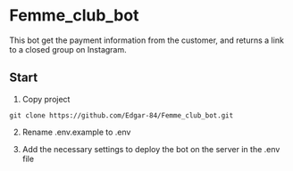 # Femme_club_bot
This bot get the payment information from the customer, and returns a link to a closed group on Instagram.

## Start

1) Copy project
```
git clone https://github.com/Edgar-84/Femme_club_bot.git
```

2) Rename .env.example to .env


3) Add the necessary settings to deploy the bot on the server in the .env file